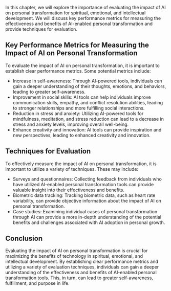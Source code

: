 
In this chapter, we will explore the importance of evaluating the impact of AI on personal transformation for spiritual, emotional, and intellectual development. We will discuss key performance metrics for measuring the effectiveness and benefits of AI-enabled personal transformation and provide techniques for evaluation.

Key Performance Metrics for Measuring the Impact of AI on Personal Transformation
---------------------------------------------------------------------------------

To evaluate the impact of AI on personal transformation, it is important to establish clear performance metrics. Some potential metrics include:

* Increase in self-awareness: Through AI-powered tools, individuals can gain a deeper understanding of their thoughts, emotions, and behaviors, leading to greater self-awareness.
* Improvement in social skills: AI tools can help individuals improve communication skills, empathy, and conflict resolution abilities, leading to stronger relationships and more fulfilling social interactions.
* Reduction in stress and anxiety: Utilizing AI-powered tools for mindfulness, meditation, and stress reduction can lead to a decrease in stress and anxiety levels, improving overall well-being.
* Enhance creativity and innovation: AI tools can provide inspiration and new perspectives, leading to enhanced creativity and innovation.

Techniques for Evaluation
-------------------------

To effectively measure the impact of AI on personal transformation, it is important to utilize a variety of techniques. These may include:

* Surveys and questionnaires: Collecting feedback from individuals who have utilized AI-enabled personal transformation tools can provide valuable insight into their effectiveness and benefits.
* Biometric data tracking: Tracking biometric data, such as heart rate variability, can provide objective information about the impact of AI on personal transformation.
* Case studies: Examining individual cases of personal transformation through AI can provide a more in-depth understanding of the potential benefits and challenges associated with AI adoption in personal growth.

Conclusion
----------

Evaluating the impact of AI on personal transformation is crucial for maximizing the benefits of technology in spiritual, emotional, and intellectual development. By establishing clear performance metrics and utilizing a variety of evaluation techniques, individuals can gain a deeper understanding of the effectiveness and benefits of AI-enabled personal transformation tools. This, in turn, can lead to greater self-awareness, fulfillment, and purpose in life.
